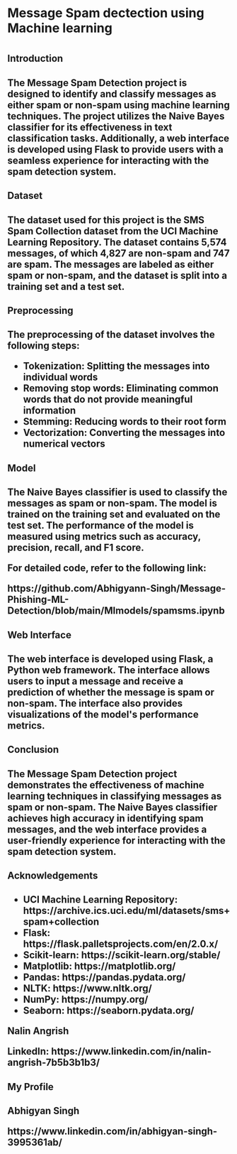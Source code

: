 <h1>Message Spam dectection using Machine learning<h1>
<h2>Introduction<h2>
<p>The Message Spam Detection project is designed to identify and classify messages as either spam or non-spam using machine learning techniques. The project utilizes the Naive Bayes classifier for its effectiveness in text classification tasks. Additionally, a web interface is developed using Flask to provide users with a seamless experience for interacting with the spam detection system.<p>
<h2>Dataset<h2>
<p>The dataset used for this project is the SMS Spam Collection dataset from the UCI Machine Learning Repository. The dataset contains 5,574 messages, of which 4,827 are non-spam and 747 are spam. The messages are labeled as either spam or non-spam, and the dataset is split into a training set and a test set.<p>
<h2>Preprocessing<h2>
<p>The preprocessing of the dataset involves the following steps:<p>
<ul>
  <li>Tokenization: Splitting the messages into individual words</li>
  <li>Removing stop words: Eliminating common words that do not provide meaningful information</li>
  <li>Stemming: Reducing words to their root form</li>
  <li>Vectorization: Converting the messages into numerical vectors</li>
</ul>
<h2>Model<h2>
<p>The Naive Bayes classifier is used to classify the messages as spam or non-spam. The model is trained on the training set and evaluated on the test set. The performance of the model is measured using metrics such as accuracy, precision, recall, and F1 score.<p>
<p>For detailed code, refer to the following link:<p>
<p>https://github.com/Abhigyann-Singh/Message-Phishing-ML-Detection/blob/main/Mlmodels/spamsms.ipynb<p>
<h2>Web Interface<h2>
<p>The web interface is developed using Flask, a Python web framework. The interface allows users to input a message and receive a prediction of whether the message is spam or non-spam. The interface also provides visualizations of the model's performance metrics.<p>
<h2>Conclusion<h2>
<p>The Message Spam Detection project demonstrates the effectiveness of machine learning techniques in classifying messages as spam or non-spam. The Naive Bayes classifier achieves high accuracy in identifying spam messages, and the web interface provides a user-friendly experience for interacting with the spam detection system.<p>
<h2>Acknowledgements<h2>
<ul>
    <li>UCI Machine Learning Repository: https://archive.ics.uci.edu/ml/datasets/sms+spam+collection</li>
    <li>Flask: https://flask.palletsprojects.com/en/2.0.x/</li>
    <li>Scikit-learn: https://scikit-learn.org/stable/</li>
    <li>Matplotlib: https://matplotlib.org/</li>
    <li>Pandas: https://pandas.pydata.org/</li>
    <li>NLTK: https://www.nltk.org/</li>
    <li>NumPy: https://numpy.org/</li>
    <li>Seaborn: https://seaborn.pydata.org/</li>


</ul>
<p>Nalin Angrish<p>
<p>LinkedIn: https://www.linkedin.com/in/nalin-angrish-7b5b3b1b3/<p>

<h2>My Profile<h2>
<p>Abhigyan Singh<p>
<p>https://www.linkedin.com/in/abhigyan-singh-3995361ab/<p>
